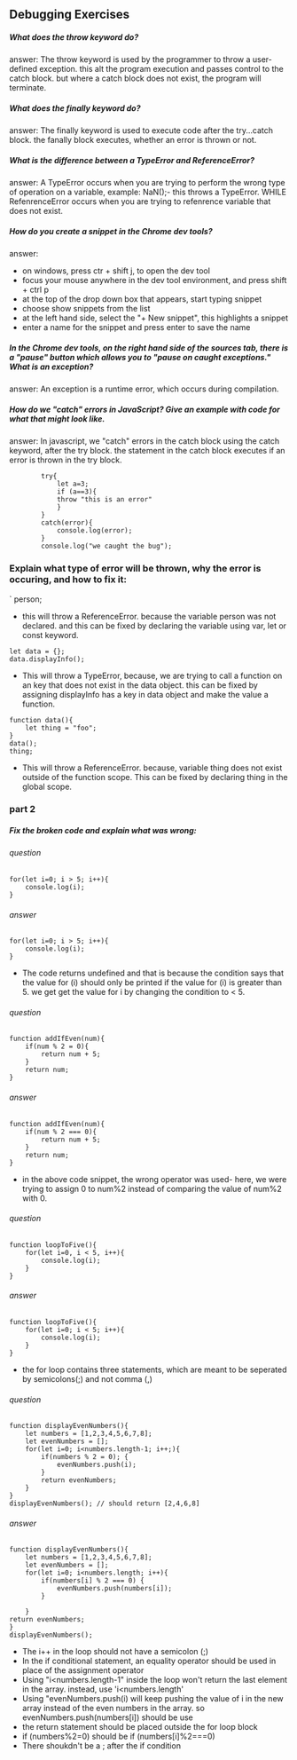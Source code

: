 ## Debugging Exercises

##### What does the throw keyword do?

answer: The throw keyword is used by the programmer to throw a user-defined exception. this alt the program execution and passes control to the catch block. but where a catch block does not exist, the program will terminate.

##### What does the finally keyword do?

answer: The finally keyword is used to execute code after the try...catch block. the fanally block executes, whether an error is thrown or not.


##### What is the difference between a TypeError and ReferenceError?

answer:  A TypeError occurs when you are trying to perform the wrong type of operation on a variable, example: NaN();- this throws a TypeError. WHILE RefenrenceError occurs when you are trying to refenrence variable that does not exist.

##### How do you create a snippet in the Chrome dev tools?

answer: 
- on windows, press ctr + shift j, to open the dev tool
- focus your mouse anywhere in the dev tool environment, and press shift + ctrl p
- at the top of the drop down box that appears, start typing snippet
- choose show snippets from the list 
- at the left hand side, select the "+ New snippet", this highlights a snippet
- enter a name for the snippet and press enter to save the name


##### In the Chrome dev tools, on the right hand side of the sources tab, there is a "pause" button which allows you to "pause on caught exceptions." What is an exception?

answer: An exception is a runtime error, which occurs during compilation.

##### How do we "catch" errors in JavaScript? Give an example with code for what that might look like.

answer: In javascript, we "catch" errors in the catch block using the catch keyword, after the try block. the statement in the catch block executes if an error is thrown in the try block.

```
        try{
            let a=3;
            if (a==3){
            throw "this is an error"
            }
        }
        catch(error){
            console.log(error);
        }
        console.log("we caught the bug");   

```


### Explain what type of error will be thrown, why the error is occuring, and how to fix it:

` person;
- this will throw a ReferenceError. because the variable person was not declared. and this can be fixed by declaring the variable using var, let or const keyword.



```
let data = {};
data.displayInfo(); 

``` 
- This will throw a TypeError, because, we are trying to call a function on an key that does not exist in the data object. this can be fixed by assigning displayInfo has a key in data object and make the value a function.



```
function data(){
    let thing = "foo";
}
data();
thing;

```
- This will throw a ReferenceError. because, variable thing does not exist outside of the function scope. This can be fixed by declaring thing in the global scope.


### part 2

##### Fix the broken code and explain what was wrong:

###### question
```
for(let i=0; i > 5; i++){
    console.log(i);
}

```


###### answer
```
for(let i=0; i > 5; i++){
    console.log(i);
}

```
- The code returns undefined and that is because the condition says that the value for (i) should only be printed if the value for (i) is greater than 5. we get get the value for i by changing the condition to < 5.


###### question

```
function addIfEven(num){
    if(num % 2 = 0){
        return num + 5;
    }
    return num;
}

```

###### answer

```
function addIfEven(num){
    if(num % 2 === 0){
        return num + 5;
    }
    return num;
}

```

- in the above code snippet, the wrong operator was used- here, we were trying to assign 0 to num%2 instead of comparing the value of num%2 with 0.


###### question
```
function loopToFive(){
    for(let i=0, i < 5, i++){
        console.log(i);
    }
}

```

###### answer
```
function loopToFive(){
    for(let i=0; i < 5; i++){
        console.log(i);
    }
}
```
- the for loop contains three statements, which are meant to be seperated by semicolons(;) and not comma (,)


###### question
```
function displayEvenNumbers(){
    let numbers = [1,2,3,4,5,6,7,8];
    let evenNumbers = [];
    for(let i=0; i<numbers.length-1; i++;){
        if(numbers % 2 = 0); {
            evenNumbers.push(i);
        }
        return evenNumbers;
    }
}
displayEvenNumbers(); // should return [2,4,6,8]

```

###### answer
```
function displayEvenNumbers(){
    let numbers = [1,2,3,4,5,6,7,8];
    let evenNumbers = [];
    for(let i=0; i<numbers.length; i++){
        if(numbers[i] % 2 === 0) {
            evenNumbers.push(numbers[i]);
        }
      
    }
return evenNumbers;
}
displayEvenNumbers();

```
- The i++ in the loop should not have a semicolon (;) 
- In the if conditional statement, an equality operator should be used in place of the assignment operator
- Using "i<numbers.length-1" inside the loop won't return the last element in the array. instead, use 'i<numbers.length'
- Using "evenNumbers.push(i) will keep pushing the value of i in the new array instead of the even numbers in the array. so evenNumbers.push(numbers[i]) should be use
- the return statement should be placed outside the for loop block
- if (numbers%2=0) should be if (numbers[i]%2===0)
- There shoukdn't be a ; after the if condition
